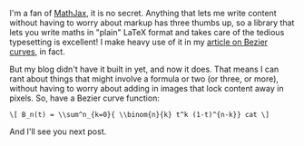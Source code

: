 I'm a fan of [MathJax](http://mathjax.org), it is no secret. Anything that lets me write content without having to worry about markup has three thumbs up, so a library that lets you write maths in "plain" LaTeX format and takes care of the tedious typesetting is excellent! I make heavy use of it in my [article on Bezier curves](https://pomax.github.io/bezierinfo), in fact.

But my blog didn't have it built in yet, and now it does. That means I can rant about things that might involve a formula or two (or three, or more), without having to worry about adding in images that lock content away in pixels. So, have a Bezier curve function:

`\[ B_n(t) = \\sum^n_{k=0}{ \\binom{n}{k} t^k (1-t)^{n-k}} cat \]`

And I'll see you next post.
